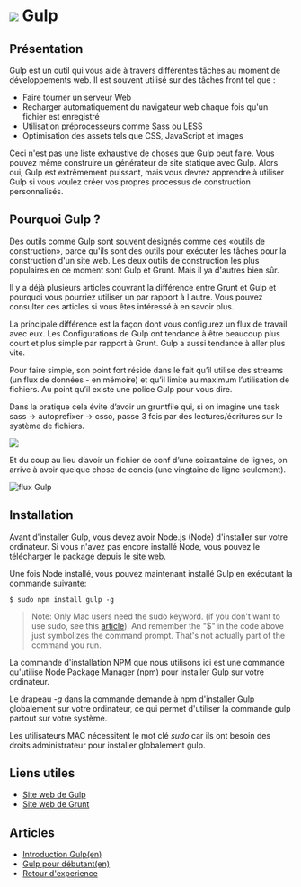 # ![](https://pbs.twimg.com/profile_images/426240683704209409/95FQxeT2_normal.png) Gulp #

## Présentation ##

Gulp est un outil qui vous aide à travers différentes tâches au moment de développements web. Il est souvent utilisé sur des tâches front tel que :

- Faire tourner un serveur Web
- Recharger automatiquement du navigateur web chaque fois qu'un fichier est enregistré
- Utilisation préprocesseurs comme Sass ou LESS
- Optimisation des assets tels que CSS, JavaScript et images

Ceci n'est pas une liste exhaustive de choses que Gulp peut faire. Vous pouvez même construire un générateur de site statique avec Gulp. Alors oui, Gulp est extrêmement puissant, mais vous devrez apprendre à utiliser Gulp si vous voulez créer vos propres processus de construction personnalisés.


## Pourquoi Gulp ? ##

Des outils comme Gulp sont souvent désignés comme des «outils de construction», parce qu'ils sont des outils pour exécuter les tâches pour la construction d'un site web. Les deux outils de construction les plus populaires en ce moment sont Gulp et Grunt. Mais il ya d'autres bien sûr. 

Il y a déjà plusieurs articles couvrant la différence entre Grunt et Gulp et pourquoi vous pourriez utiliser un par rapport à l'autre. Vous pouvez consulter ces articles  si vous êtes intéressé à en savoir plus. 

La principale différence est la façon dont vous configurez un flux de travail avec eux. Les Configurations de Gulp ont tendance à être beaucoup plus court et plus simple par rapport à Grunt. Gulp a aussi tendance à aller plus vite.

Pour faire simple, son point fort réside dans le fait qu’il utilise des streams (un flux de données - en mémoire) et qu’il limite au maximum l’utilisation de fichiers. Au point qu’il existe une police Gulp pour vous dire.

Dans la pratique cela évite d’avoir un gruntfile qui, si on imagine une task sass -> autoprefixer -> csso, passe 3 fois par des lectures/écritures sur le système de fichiers.

![](http://jaysoo.ca/images/grunt-flow-2.png)


Et du coup au lieu d’avoir un fichier de conf d’une soixantaine de lignes, on arrive à avoir quelque chose de concis (une vingtaine de ligne seulement).

![flux Gulp](http://jaysoo.ca/images/gulp-flow.png)

## Installation ##

Avant d'installer Gulp, vous devez avoir Node.js (Node) d'installer sur votre ordinateur. Si vous n'avez pas encore installé Node, vous pouvez le télécharger le package depuis le [site web](https://nodejs.org/en/).

Une fois Node installé, vous pouvez maintenant installé Gulp en exécutant la commande suivante:

```
$ sudo npm install gulp -g
```

> Note: Only Mac users need the sudo keyword. (if you don't want to use sudo, see this [article](https://docs.npmjs.com/getting-started/fixing-npm-permissions)). And remember the "$" in the code above just symbolizes the command prompt. That's not actually part of the command you run.

La commande d'installation NPM que nous utilisons ici est une commande qu'utilise Node Package Manager (npm) pour installer Gulp sur votre ordinateur.

Le drapeau *-g* dans la commande demande à npm d'installer Gulp globalement sur votre ordinateur, ce qui permet d'utiliser la commande gulp partout sur votre système.

Les utilisateurs MAC nécessitent le mot clé *sudo* car ils ont besoin des droits administrateur pour installer globalement gulp.


## Liens utiles ##

- [Site web de Gulp](http://gulpjs.com/)
- [Site web de Grunt](http://gruntjs.com/)


## Articles ##

- [Introduction Gulp(en)](http://www.sitepoint.com/introduction-gulp-js/)
- [Gulp pour débutant(en)](https://css-tricks.com/gulp-for-beginners/)
- [Retour d'experience](http://insertafter.com/fr/blog/retour_experience_gulp.html)